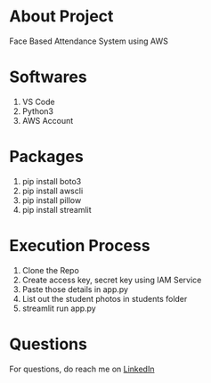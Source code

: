 # About Project
Face Based Attendance System using AWS

# Softwares
1. VS Code
2. Python3
3. AWS Account

# Packages
1. pip install boto3
2. pip install awscli
3. pip install pillow
4. pip install streamlit

# Execution Process
1. Clone the Repo
2. Create access key, secret key using IAM Service
3. Paste those details in app.py
4. List out the student photos in students folder
5. streamlit run app.py

# Questions
For questions, do reach me on <a href="https://linkedin.com/in/MadhuPIoT">LinkedIn</a>